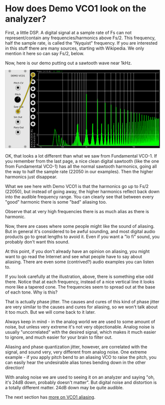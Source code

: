 # How does Demo VCO1 look on the analyzer?

First, a little DSP. A digital signal at a sample rate of Fs can not represent/contain any frequencies/harmonics above Fs/2. This frequency, half the sample rate, is called the "Nyquist" frequency. If you are interested in this stuff there are many sources, starting with Wikipedia. We only mention it here so can say Fs/2, below.

Now, here is our demo putting out a sawtooth wave near 1kHz.

![Demo Saw FFT](./vco-alias.png)

OK, that looks a lot different than what we saw from Fundamental VCO-1. If you remember from the last page, a nice clean digital sawtooth (like the one from Fundamental VCO-1) has all the normal sawtooth harmonics, going all the way to half the sample rate (22050 in our examples). Then the higher harmonics just disappear.

What we see here with Demo VCO1 is that the harmonics go up to Fs/2 (22050), but instead of going away, the higher harmonics reflect back down into the audible frequency range. You can clearly see that between every "good" harmonic there is some "bad" aliasing too.

Observe that at very high frequencies there is as much alias as there is harmonic.

Now, there are cases where some people might like the sound of aliasing. But in general it's considered to be awful sounding, and most digital audio products go to great lengths to avoid it. Even if you want a "lo fi" sound, you probably don't want this sound.

At this point, if you don't already have an opinion on aliasing, you might want to go read the Internet and see what people have to say about aliasing. There are even some (contrived?) audio examples you can listen to.

If you look carefully at the illustration, above, there is something else odd there. Notice that at each frequency, instead of a nice vertical line it looks more like a tapered cone. The frequencies seem to spread out at the base of each tone. Why is this?

That is actually phase jitter. The causes and cures of this kind of phase jitter are very similar to the causes and cures for aliasing, so we won't talk about it too much. But we will come back to it later.

Always keep in mind - in the analog world we are used to some amount of noise, but unless very extreme it's not very objectionable. Analog noise is usually "uncorrelated" with the desired signal, which makes it much easier to ignore, and much easier for your brain to filter out.

Aliasing and phase quantization jitter, however, are correlated with the signal, and sound very, very different from analog noise. One extreme example - if you apply pitch bend to an aliasing VCO to raise the pitch, you can easily hear the undesirable alias tones bending down in the other direction!

With analog noise we are used to seeing it on an analyzer and saying "oh, it's 24dB down, probably doesn't matter". But digital noise and distortion is a totally different matter. 24dB down may be quite audible.

The next section has [more on VCO1 aliasing](./aliasing2.md).
